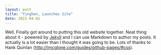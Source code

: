 ```yaml
---
layout: post
title: "Yinghan, Launches Site"
date: 2021-04-01
---
```


Well. Finally got around to putting this old website together. 
Neat thing about it - powered by [Jekyll](http://jekyllrb.com) 
and I can use Markdown to author my posts. It actually is a lot easier than I thought it was going to be.
Lots of thanks to Hank Quinlan (http://jmcglone.com/guides/github-pages/#css).
